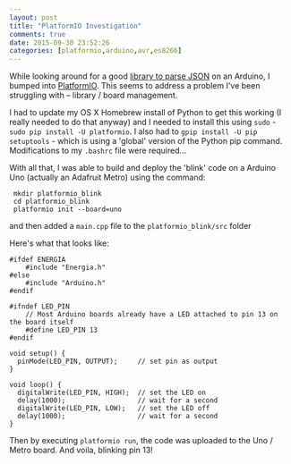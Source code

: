 ```yaml
---
layout: post
title: "PlatformIO Investigation"
comments: true
date: 2015-09-30 23:52:26
categories: [platformio,arduino,avr,es8266]
---
```


While looking around for a good [library to parse JSON](https://github.com/bblanchon/ArduinoJson) on an Arduino, I bumped into [PlatformIO](http://platformio.org/). This seems to address a problem I've been struggling with – library / board management. 

I had to update my OS X Homebrew install of Python to get this working (I really needed to do that anyway) and I needed to install this using `sudo` - `sudo pip install -U platformio`. I also had to `gpip install -U pip setuptools` - which is using a 'global' version of the Python pip command. Modifications to my `.bashrc` file were required...

With all that, I was able to build and deploy the 'blink' code on a Arduino Uno (actually an Adafruit Metro) using the command:

     mkdir platformio_blink
     cd platformio_blink
     platformio init --board=uno
     
and then added a `main.cpp` file to the `platformio_blink/src` folder

Here's what that looks like:

    #ifdef ENERGIA
    	#include "Energia.h"
    #else
    	#include "Arduino.h"
    #endif

    #ifndef LED_PIN
    	// Most Arduino boards already have a LED attached to pin 13 on the board itself
    	#define LED_PIN 13
    #endif

    void setup() {
      pinMode(LED_PIN, OUTPUT);     // set pin as output
    }

    void loop() {
      digitalWrite(LED_PIN, HIGH);  // set the LED on
      delay(1000);                  // wait for a second
      digitalWrite(LED_PIN, LOW);   // set the LED off
      delay(1000);                  // wait for a second
    }

Then by executing `platformio run`, the code was uploaded to the Uno / Metro board. And voila, blinking pin 13!
